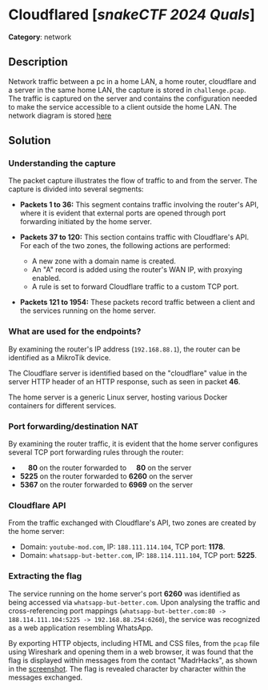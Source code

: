 # Cloudflared [_snakeCTF 2024 Quals_]

**Category**: network

## Description

Network traffic between a pc in a home LAN, a home router, cloudflare and a server in the same home LAN, the capture is stored in `challenge.pcap`. The traffic is captured on the server and contains the configuration needed to make the service accessible to a client outside the home LAN. The network diagram is stored [here](./images/network.jpg)

## Solution

### Understanding the capture

The packet capture illustrates the flow of traffic to and from the server. The capture is divided into several segments:

- **Packets 1 to 36:** This segment contains traffic involving the router's API, where it is evident that external ports are opened through port forwarding initiated by the home server.

- **Packets 37 to 120:** This section contains traffic with Cloudflare's API. For each of the two zones, the following actions are performed:

  - A new zone with a domain name is created.
  - An "A" record is added using the router's WAN IP, with proxying enabled.
  - A rule is set to forward Cloudflare traffic to a custom TCP port.

- **Packets 121 to 1954:** These packets record traffic between a client and the services running on the home server.

### What are used for the endpoints?

By examining the router's IP address (`192.168.88.1`), the router can be identified as a MikroTik device.

The Cloudflare server is identified based on the "cloudflare" value in the server HTTP header of an HTTP response, such as seen in packet **46**.

The home server is a generic Linux server, hosting various Docker containers for different services.

### Port forwarding/destination NAT

By examining the router traffic, it is evident that the home server configures several TCP port forwarding rules through the router:

- &nbsp; &nbsp; **80** on the router forwarded to &nbsp; &nbsp; **80** on the server
- **5225** on the router forwarded to **6260** on the server
- **5367** on the router forwarded to **6969** on the server

### Cloudflare API

From the traffic exchanged with Cloudflare's API, two zones are created by the home server:

- Domain: `youtube-mod.com`, IP: `188.111.114.104`, TCP port: **1178**.
- Domain: `whatsapp-but-better.com`, IP: `188.114.111.104`, TCP port: **5225**.

### Extracting the flag

The service running on the home server's port **6260** was identified as being accessed via `whatsapp-but-better.com`. Upon analysing the traffic and cross-referencing port mappings (`whatsapp-but-better.com:80 -> 188.114.111.104:5225 -> 192.168.88.254:6260`), the service was recognized as a web application resembling WhatsApp.

By exporting HTTP objects, including HTML and CSS files, from the `pcap` file using Wireshark and opening them in a web browser, it was found that the flag is displayed within messages from the contact "MadrHacks", as shown in the [screenshot](./images/whatsapp-but-better.png). The flag is revealed character by character within the messages exchanged.
